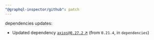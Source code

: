 ```yaml
---
"@graphql-inspector/github": patch
---
```

dependencies updates:
  - Updated dependency [`axios@0.27.2` ↗︎](https://www.npmjs.com/package/axios/v/0.27.2) (from `0.21.4`, in `dependencies`)

